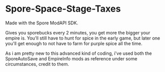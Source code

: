 # Spore-Space-Stage-Taxes

Made with the Spore ModAPI SDK.

Gives you sporebucks every 2 minutes, you get more the bigger your empire is.
You'll still have to hunt for spice in the early game, but later one you'll get enough to not have to farm for purple spice all the time.

As i am pretty new to this advanced kind of coding, i've used both the SporeAutoSave and EmpireInfo mods as reference under some circumstances, credit to them.
